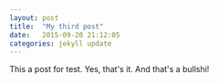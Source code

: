 ```yaml
---
layout: post
title:  "My third post"
date:   2015-09-20 21:12:05
categories: jekyll update
---
```


This a post for test. Yes, that's it. And that's a bullshi!